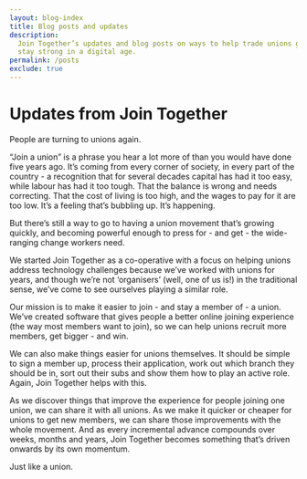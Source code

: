 ```yaml
---
layout: blog-index
title: Blog posts and updates
description:
  Join Together’s updates and blog posts on ways to help trade unions grow and
  stay strong in a digital age.
permalink: /posts
exclude: true
---
```


# Updates from Join Together

People are turning to unions again.

“Join a union” is a phrase you hear a lot more of than you would have done five years ago. It’s coming from every corner of society, in every part of the country - a recognition that for several decades capital has had it too easy, while labour has had it too tough. That the balance is wrong and needs correcting. That the cost of living is too high, and the wages to pay for it are too low. It’s a feeling that’s bubbling up. It’s happening.

But there’s still a way to go to having a union movement that’s growing quickly, and becoming powerful enough to press for - and get - the wide-ranging change workers need. 

We started Join Together as a co-operative with a focus on helping unions address technology challenges because we’ve worked with unions for years, and though we’re not ‘organisers’ (well, one of us is!) in the traditional sense, we’ve come to see ourselves playing a similar role.

Our mission is to make it easier to join - and stay a member of - a union. We’ve created software that gives people a better online joining experience (the way most members want to join), so we can help unions recruit more members, get bigger - and win. 

We can also make things easier for unions themselves. It should be simple to sign a member up, process their application, work out which branch they should be in, sort out their subs and show them how to play an active role. Again, Join Together helps with this.

As we discover things that improve the experience for people joining one union, we can share it with all unions. As we make it quicker or cheaper for unions to get new members, we can share those improvements with the whole movement. And as every incremental advance compounds over weeks, months and years, Join Together becomes something that’s driven onwards by its own momentum. 

Just like a union.
